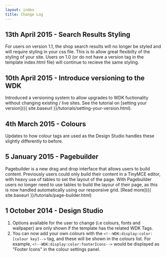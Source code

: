 ```yaml
---
layout: index
title: Change Log
---
```


## 13th April 2015 - Search Results Styling
For users on version 1.1, the shop search results will no longer be styled and will require styling in your css file. This is to allow great flexibilty of the styling of your site. Users on 1.0 (or do not have a version tag in the template index.html file) will continue to recieve the same styling.

## 10th April 2015 - Introduce versioning to the WDK
Introduced a versioning system to allow upgrades to WDK fuctionality without changing existing / live sites. See the tutorial on [setting your version]({{ site.baseurl }}/tutorials/setting-your-version.html).

## 4th March 2015 - Colours
Updates to how colour tags are used as the Design Studio handles these slightly differently to before.

## 5 January 2015 - Pagebuilder
Pagebuilder is a new drag and drop interface that allows users to build content. Previously users could only build their content in a TinyMCE editor, with heavy use of tables to set the layout of the page. With Pagebuilder users no longer need to use tables to build the layour of their page, as this is now handled automatically using our responsive grid. 
[Read more]({{ site.baseurl }}/tutorials/page-builder.html)

## 1 October 2014 - Design Studio
1. Options available for the user to change (i.e colours, fonts and wallpaper) are only shown if the template has the related WDK Tags.
2. You can now add your own colours with the `<!--WDK:display:color:[colour key]-->` tag, and these will be shown in the colours list. For example, `<!--WDK:display:color:footerIcons-->` would be displayed as "Footer Icons" in the colour settings panel.
